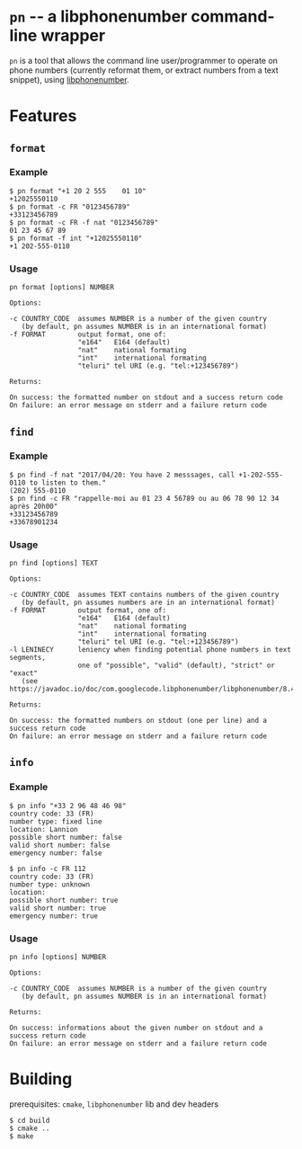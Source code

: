 # `pn` -- a libphonenumber command-line wrapper

`pn` is a tool that allows the command line user/programmer to operate on phone
numbers (currently reformat them, or extract numbers from a text snippet),
using [libphonenumber](https://github.com/googlei18n/libphonenumber).

# Features

## `format`

### Example


```
$ pn format "+1 20 2 555    01 10"
+12025550110
$ pn format -c FR "0123456789"
+33123456789
$ pn format -c FR -f nat "0123456789"
01 23 45 67 89
$ pn format -f int "+12025550110"
+1 202-555-0110
```

### Usage


```
pn format [options] NUMBER

Options:

-c COUNTRY_CODE  assumes NUMBER is a number of the given country
   (by default, pn assumes NUMBER is in an international format)
-f FORMAT        output format, one of:
                 "e164"   E164 (default)
                 "nat"    national formating
                 "int"    international formating
                 "teluri" tel URI (e.g. "tel:+123456789")

Returns:

On success: the formatted number on stdout and a success return code
On failure: an error message on stderr and a failure return code

```

## `find`

### Example


```
$ pn find -f nat "2017/04/20: You have 2 messsages, call +1-202-555-0110 to listen to them."
(202) 555-0110
$ pn find -c FR "rappelle-moi au 01 23 4 56789 ou au 06 78 90 12 34 après 20h00"
+33123456789
+33678901234
```

### Usage

```
pn find [options] TEXT

Options:

-c COUNTRY_CODE  assumes TEXT contains numbers of the given country
   (by default, pn assumes numbers are in an international format)
-f FORMAT        output format, one of:
                 "e164"   E164 (default)
                 "nat"    national formating
                 "int"    international formating
                 "teluri" tel URI (e.g. "tel:+123456789")
-l LENINECY      leniency when finding potential phone numbers in text segments,
                 one of "possible", "valid" (default), "strict" or "exact"
   (see https://javadoc.io/doc/com.googlecode.libphonenumber/libphonenumber/8.4.1)

Returns:

On success: the formatted numbers on stdout (one per line) and a success return code
On failure: an error message on stderr and a failure return code

```

## `info`

### Example

```
$ pn info "+33 2 96 48 46 98"
country code: 33 (FR)
number type: fixed line
location: Lannion
possible short number: false
valid short number: false
emergency number: false

$ pn info -c FR 112
country code: 33 (FR)
number type: unknown
location: 
possible short number: true
valid short number: true
emergency number: true
```

### Usage


```
pn info [options] NUMBER

Options:

-c COUNTRY_CODE  assumes NUMBER is a number of the given country
   (by default, pn assumes NUMBER is in an international format)

Returns:

On success: informations about the given number on stdout and a success return code
On failure: an error message on stderr and a failure return code

```

# Building

prerequisites: `cmake`, `libphonenumber` lib and dev headers


```
$ cd build
$ cmake ..
$ make
```
